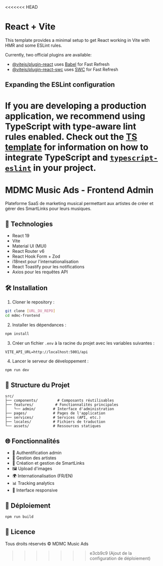 <<<<<<< HEAD
# React + Vite

This template provides a minimal setup to get React working in Vite with HMR and some ESLint rules.

Currently, two official plugins are available:

- [@vitejs/plugin-react](https://github.com/vitejs/vite-plugin-react/blob/main/packages/plugin-react) uses [Babel](https://babeljs.io/) for Fast Refresh
- [@vitejs/plugin-react-swc](https://github.com/vitejs/vite-plugin-react/blob/main/packages/plugin-react-swc) uses [SWC](https://swc.rs/) for Fast Refresh

## Expanding the ESLint configuration

If you are developing a production application, we recommend using TypeScript with type-aware lint rules enabled. Check out the [TS template](https://github.com/vitejs/vite/tree/main/packages/create-vite/template-react-ts) for information on how to integrate TypeScript and [`typescript-eslint`](https://typescript-eslint.io) in your project.
=======
# MDMC Music Ads - Frontend Admin

Plateforme SaaS de marketing musical permettant aux artistes de créer et gérer des SmartLinks pour leurs musiques.

## 🚀 Technologies

- React 19
- Vite
- Material UI (MUI)
- React Router v6
- React Hook Form + Zod
- i18next pour l'internationalisation
- React Toastify pour les notifications
- Axios pour les requêtes API

## 🛠️ Installation

1. Cloner le repository :
```bash
git clone [URL_DU_REPO]
cd mdmc-frontend
```

2. Installer les dépendances :
```bash
npm install
```

3. Créer un fichier `.env` à la racine du projet avec les variables suivantes :
```env
VITE_API_URL=http://localhost:5001/api
```

4. Lancer le serveur de développement :
```bash
npm run dev
```

## 📁 Structure du Projet

```
src/
├── components/         # Composants réutilisables
├── features/          # Fonctionnalités principales
│   └── admin/        # Interface d'administration
├── pages/            # Pages de l'application
├── services/         # Services (API, etc.)
├── locales/          # Fichiers de traduction
└── assets/           # Ressources statiques
```

## 🌐 Fonctionnalités

- 🔐 Authentification admin
- 👤 Gestion des artistes
- 🔗 Création et gestion de SmartLinks
- 🖼️ Upload d'images
- 🌍 Internationalisation (FR/EN)
- 📊 Tracking analytics
- 📱 Interface responsive

## 🚀 Déploiement

```bash
npm run build
```

## 📝 Licence

Tous droits réservés © MDMC Music Ads
>>>>>>> e3cb9c9 (Ajout de la configuration de déploiement)
